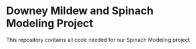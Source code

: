# Downey Mildew and Spinach Modeling Project 
 This repository contains all code needed for our Spinach Modeling project
